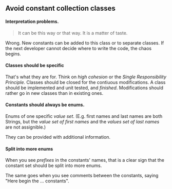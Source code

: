 ## Avoid constant collection classes

#### Interpretation problems. 

> It can be this way or that way. It is a matter of taste.
  
Wrong. New constants can be added to this class or to separate classes. 
If the next developer cannot decide where to write the code, the chaos begins.

#### Classes should be specific

That's what they are for. 
Think on _high cohesion_ or the _Single Responsibility Principle_.
Classes should be closed for the contiuous modifications. A class should be implemented and unit tested, and _finished_. Modifications should rather go in new classes than in existing ones.

#### Constants should always be enums.

Enums of one specific _value set_. (E.g. first names and last names are both Strings, but the _value set of first names_ and the _values set of last names_ are not assignible.)
  
They can be provided with additional information.
  
#### Split into more enums

When you see _prefixes_ in the constants' names, that is a clear sign that the constant set should be split into more enums.

The same goes when you see comments between the constants, saying "Here begin the ... constants".
